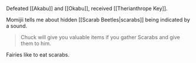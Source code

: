 Defeated [[Akabu]] and [[Okabu]], received [[Therianthrope Key]].

Momijii tells me about hidden [[Scarab Beetles|scarabs]] being indicated by a sound.

> Chuck will give you valuable items if you gather Scarabs and give them to him.

Fairies like to eat scarabs.
